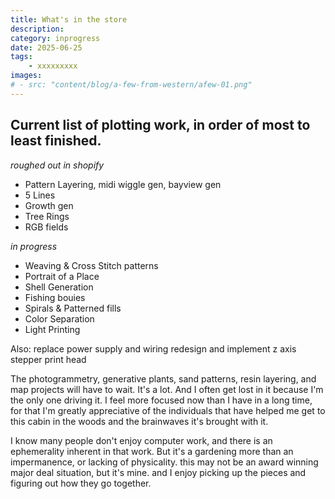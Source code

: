 ```yaml
---
title: What's in the store
description: 
category: inprogress
date: 2025-06-25
tags: 
    - xxxxxxxxx
images: 
# - src: "content/blog/a-few-from-western/afew-01.png"
---
```


## Current list of plotting work, in order of most to least finished.

_roughed out in shopify_
- Pattern Layering, midi wiggle gen, bayview gen
- 5 Lines
- Growth gen
- Tree Rings
- RGB fields

_in progress_
- Weaving & Cross Stitch patterns
- Portrait of a Place
- Shell Generation
- Fishing bouies
- Spirals & Patterned fills
- Color Separation
- Light Printing


Also:
replace power supply and wiring
redesign and implement z axis stepper print head

The photogrammetry, generative plants, sand patterns, resin layering, and map projects will have to wait. It's a lot. And I often get lost in it because I'm the only one driving it. I feel more focused now than I have in a long time, for that I'm greatly appreciative of the individuals that have helped me get to this cabin in the woods and the brainwaves it's brought with it. 

I know many people don't enjoy computer work, and there is an ephemerality inherent in that work. But it's a gardening more than an impermanence, or lacking of physicality. this may not be an award winning major deal situation, but it's mine. and I enjoy picking up the pieces and figuring out how they go together. 









<div class="three-column">

<!-- {% image "./studio-ivar-desk.jpg", "000" %}  -->

</div>

